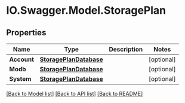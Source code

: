 # IO.Swagger.Model.StoragePlan
## Properties

Name | Type | Description | Notes
------------ | ------------- | ------------- | -------------
**Account** | [**StoragePlanDatabase**](StoragePlanDatabase.md) |  | [optional] 
**Modb** | [**StoragePlanDatabase**](StoragePlanDatabase.md) |  | [optional] 
**System** | [**StoragePlanDatabase**](StoragePlanDatabase.md) |  | [optional] 

[[Back to Model list]](../README.md#documentation-for-models) [[Back to API list]](../README.md#documentation-for-api-endpoints) [[Back to README]](../README.md)

